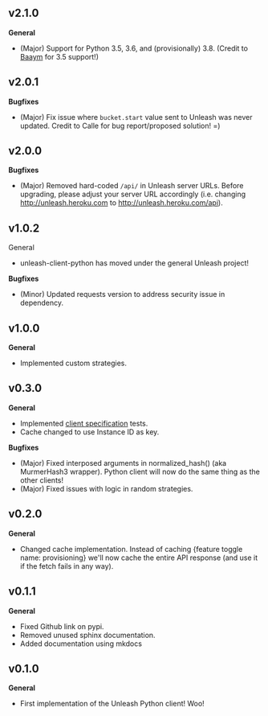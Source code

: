 ## v2.1.0

**General**
* (Major) Support for Python 3.5, 3.6, and (provisionally) 3.8.  (Credit to [Baaym](https://github.com/baaym) for 3.5 support!)

## v2.0.1

**Bugfixes**
* (Major) Fix issue where `bucket.start` value sent to Unleash was never updated. Credit to Calle for bug report/proposed solution! =)

## v2.0.0

**Bugfixes**
* (Major) Removed hard-coded `/api/` in Unleash server URLs. Before upgrading, please adjust your server URL accordingly (i.e. changing http://unleash.heroku.com to http://unleash.heroku.com/api).

## v1.0.2

General
* unleash-client-python has moved under the general Unleash project!

**Bugfixes**
* (Minor) Updated requests version to address security issue in dependency.

## v1.0.0
**General**
* Implemented custom strategies. 

## v0.3.0

**General**
* Implemented [client specification](https://github.com/Unleash/client-specification) tests.
* Cache changed to use Instance ID as key.

**Bugfixes**
* (Major) Fixed interposed arguments in normalized_hash() (aka MurmerHash3 wrapper).  Python client will now do the same thing as the other clients!
* (Major) Fixed issues with logic in random strategies.

## v0.2.0

**General**
* Changed cache implementation.  Instead of caching {feature toggle name: provisioning} we'll now cache the entire API response (and use it if the fetch fails in any way).

## v0.1.1

**General**
* Fixed Github link on pypi.
* Removed unused sphinx documentation.
* Added documentation using mkdocs

## v0.1.0

**General**
* First implementation of the Unleash Python client!  Woo!
